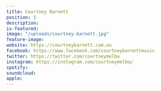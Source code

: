 ```yaml
---
title: Courtney Barnett
position: 5
description: 
is-featured: 
image: "/uploads/courtney-barnett.jpg"
feature-image: 
website: https://courtneybarnett.com.au
facebook: https://www.facebook.com/courtneybarnettmusic
twitter: https://twitter.com/courtneymelba
instagram: https://instagram.com/courtneymelba/
spotify: 
soundcloud: 
apple: 
---
```


